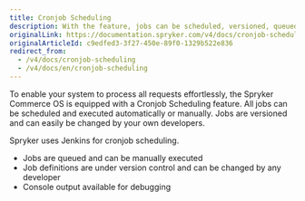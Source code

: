 ```yaml
---
title: Cronjob Scheduling
description: With the feature, jobs can be scheduled, versioned, queued, or changed by developers.
originalLink: https://documentation.spryker.com/v4/docs/cronjob-scheduling
originalArticleId: c9edfed3-3f27-450e-89f0-1329b522e836
redirect_from:
  - /v4/docs/cronjob-scheduling
  - /v4/docs/en/cronjob-scheduling
---
```


To enable your system to process all requests effortlessly, the Spryker Commerce OS is equipped with a Cronjob Scheduling feature. All jobs can be scheduled and executed automatically or manually. Jobs are versioned and can easily be changed by your own developers.

Spryker uses Jenkins for cronjob scheduling.

* Jobs are queued and can be manually executed
* Job definitions are under version control and can be changed by any developer
* Console output available for debugging
